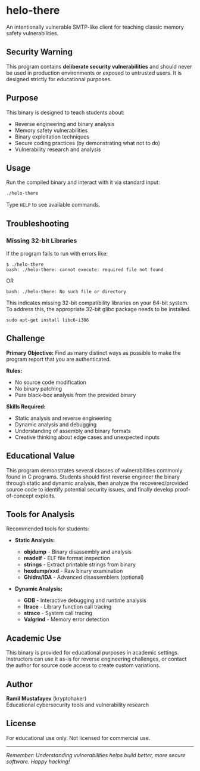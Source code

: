 # helo-there

An intentionally vulnerable SMTP-like client for teaching classic memory safety vulnerabilities.

## Security Warning

This program contains **deliberate security vulnerabilities** and should never be used in production environments or exposed to untrusted users. It is designed strictly for educational purposes.

## Purpose

This binary is designed to teach students about:
- Reverse engineering and binary analysis
- Memory safety vulnerabilities
- Binary exploitation techniques  
- Secure coding practices (by demonstrating what not to do)
- Vulnerability research and analysis

## Usage

Run the compiled binary and interact with it via standard input:

```bash
./helo-there
```

Type `HELP` to see available commands.

## Troubleshooting

### Missing 32-bit Libraries
If the program fails to run with errors like:

```
$ ./helo-there
bash: ./helo-there: cannot execute: required file not found
```

OR

```
bash: ./helo-there: No such file or directory
```

This indicates missing 32-bit compatibility libraries on your 64-bit system. To address this, the appropriate 32-bit glibc package needs to be installed.

```
sudo apt-get install libc6-i386
```

## Challenge

**Primary Objective:** Find as many distinct ways as possible to make the program report that you are authenticated.

**Rules:**
- No source code modification
- No binary patching  
- Pure black-box analysis from the provided binary

**Skills Required:**
- Static analysis and reverse engineering
- Dynamic analysis and debugging
- Understanding of assembly and binary formats
- Creative thinking about edge cases and unexpected inputs

## Educational Value

This program demonstrates several classes of vulnerabilities commonly found in C programs. Students should first reverse engineer the binary through static and dynamic analysis, then analyze the recovered/provided source code to identify potential security issues, and finally develop proof-of-concept exploits.

## Tools for Analysis

Recommended tools for students:
- **Static Analysis:**
  - **objdump** - Binary disassembly and analysis
  - **readelf** - ELF file format inspection
  - **strings** - Extract printable strings from binary
  - **hexdump/xxd** - Raw binary examination
  - **Ghidra/IDA** - Advanced disassemblers (optional)

- **Dynamic Analysis:**
  - **GDB** - Interactive debugging and runtime analysis
  - **ltrace** - Library function call tracing
  - **strace** - System call tracing
  - **Valgrind** - Memory error detection

## Academic Use

This binary is provided for educational purposes in academic settings. Instructors can use it as-is for reverse engineering challenges, or contact the author for source code access to create custom variations.

## Author

**Ramil Mustafayev** (kryptohaker)  
Educational cybersecurity tools and vulnerability research

## License

For educational use only. Not licensed for commercial use.

---

*Remember: Understanding vulnerabilities helps build better, more secure software. Happy hacking!*